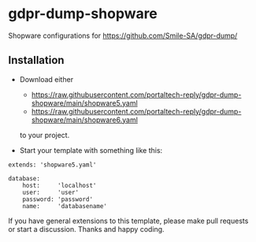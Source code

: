 # gdpr-dump-shopware

Shopware configurations for https://github.com/Smile-SA/gdpr-dump/

## Installation
- Download either
  - https://raw.githubusercontent.com/portaltech-reply/gdpr-dump-shopware/main/shopware5.yaml 
  - https://raw.githubusercontent.com/portaltech-reply/gdpr-dump-shopware/main/shopware6.yaml

  to your project.

- Start your template with something like this:

```
extends: 'shopware5.yaml'

database:
    host:     'localhost'
    user:     'user'
    password: 'password'
    name:     'databasename'
```

If you have general extensions to this template, please make pull requests or start a discussion. Thanks and happy coding.
